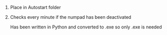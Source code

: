 1. Place in Autostart folder
2. Checks every minute if the numpad has been deactivated

   Has been written in Python and converted to .exe so only .exe is needed
